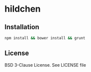 # hildchen

## Installation

```bash
npm install && bower install && grunt
```

## License

BSD 3-Clause License. See LICENSE file